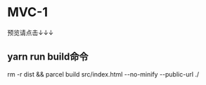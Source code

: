 # MVC-1
预览请点击↓↓↓

## yarn run build命令
rm -r dist && parcel build src/index.html --no-minify --public-url ./
